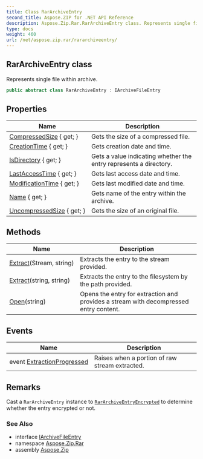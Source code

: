 ```yaml
---
title: Class RarArchiveEntry
second_title: Aspose.ZIP for .NET API Reference
description: Aspose.Zip.Rar.RarArchiveEntry class. Represents single file within archive
type: docs
weight: 460
url: /net/aspose.zip.rar/rararchiveentry/
---
```

## RarArchiveEntry class

Represents single file within archive.

```csharp
public abstract class RarArchiveEntry : IArchiveFileEntry
```

## Properties

| Name | Description |
| --- | --- |
| [CompressedSize](../../aspose.zip.rar/rararchiveentry/compressedsize/) { get; } | Gets the size of a compressed file. |
| [CreationTime](../../aspose.zip.rar/rararchiveentry/creationtime/) { get; } | Gets creation date and time. |
| [IsDirectory](../../aspose.zip.rar/rararchiveentry/isdirectory/) { get; } | Gets a value indicating whether the entry represents a directory. |
| [LastAccessTime](../../aspose.zip.rar/rararchiveentry/lastaccesstime/) { get; } | Gets last access date and time. |
| [ModificationTime](../../aspose.zip.rar/rararchiveentry/modificationtime/) { get; } | Gets last modified date and time. |
| [Name](../../aspose.zip.rar/rararchiveentry/name/) { get; } | Gets name of the entry within the archive. |
| [UncompressedSize](../../aspose.zip.rar/rararchiveentry/uncompressedsize/) { get; } | Gets the size of an original file. |

## Methods

| Name | Description |
| --- | --- |
| [Extract](../../aspose.zip.rar/rararchiveentry/extract/#extract_1)(Stream, string) | Extracts the entry to the stream provided. |
| [Extract](../../aspose.zip.rar/rararchiveentry/extract/#extract)(string, string) | Extracts the entry to the filesystem by the path provided. |
| [Open](../../aspose.zip.rar/rararchiveentry/open/)(string) | Opens the entry for extraction and provides a stream with decompressed entry content. |

## Events

| Name | Description |
| --- | --- |
| event [ExtractionProgressed](../../aspose.zip.rar/rararchiveentry/extractionprogressed/) | Raises when a portion of raw stream extracted. |

## Remarks

Cast a `RarArchiveEntry` instance to [`RarArchiveEntryEncrypted`](../rararchiveentryencrypted/) to determine whether the entry encrypted or not.

### See Also

* interface [IArchiveFileEntry](../../aspose.zip/iarchivefileentry/)
* namespace [Aspose.Zip.Rar](../../aspose.zip.rar/)
* assembly [Aspose.Zip](../../)


